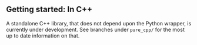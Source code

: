 ## Getting started: In C++

A standalone C++ library, that does not depend upon the Python wrapper, is currently under development. See branches under `pure_cpp/` for the most up to date information on that.